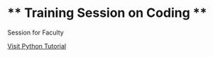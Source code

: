 # ** Training Session on Coding **

Session for Faculty

[Visit Python Tutorial](https://www.tutorialspoint.com/python/index.htm)
